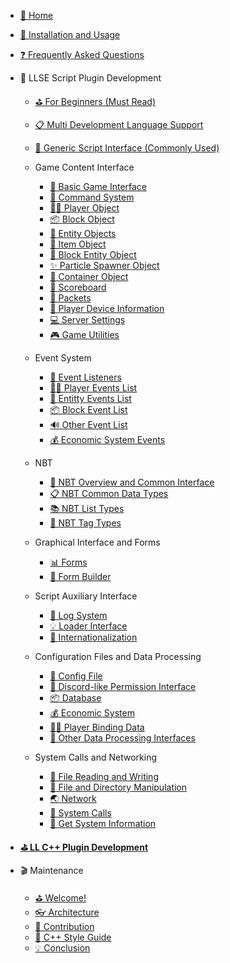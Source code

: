 - [🎨 Home](/README.md)

- [🔨 Installation and Usage](/Usage.md)

- [❓ Frequently Asked Questions ](/FAQ.md)

- 🎯 LLSE Script Plugin Development
    - [⛳ For Beginners (Must Read)](/LLSEPluginDevelopment/)
    - [📋 Multi Development Language Support](/LLSEPluginDevelopment/LanguageSupport.md)
    - [💼 Generic Script Interface (Commonly Used)](/LLSEPluginDevelopment/ScriptAPI/ScriptHelp.md)

    - Game Content Interface
        - [🎨 Basic Game Interface](/LLSEPluginDevelopment/GameAPI/Basic.md)
        - [🎯 Command System](/LLSEPluginDevelopment/GameAPI/Command.md)
        - [🏃‍♂️ Player Object](/LLSEPluginDevelopment/GameAPI/Player.md)
        - [📦 Block Object](/LLSEPluginDevelopment/GameAPI/Block.md)
        - [🎈 Entity Objects](/LLSEPluginDevelopment/GameAPI/Entity.md)
        - [🧰 Item Object](/LLSEPluginDevelopment/GameAPI/Item.md)
        - [📮 Block Entity Object](/LLSEPluginDevelopment/GameAPI/BlockEntity.md)
        - [✨ Particle Spawner Object](LLSEPluginDevelopment/GameAPI/Particle.md)
        - [👜 Container Object](/LLSEPluginDevelopment/GameAPI/Container.md)
        - [📝 Scoreboard](/LLSEPluginDevelopment/GameAPI/ScoreBoard.md)
        - [📩 Packets](/LLSEPluginDevelopment/GameAPI/Packet.md)
        - [📱 Player Device Information](/LLSEPluginDevelopment/GameAPI/Device.md)
        - [💻 Server Settings](/LLSEPluginDevelopment/GameAPI/Server.md)
        - [🎮 Game Utilities](/LLSEPluginDevelopment/GameAPI/GameUtils.md)

    - Event System
        - [🔔 Event Listeners](/LLSEPluginDevelopment/EventAPI/Listen.md)
        - [🏃‍♂️ Player Events List](/LLSEPluginDevelopment/EventAPI/PlayerEvents.md)
        - [🎈 Entitty Events List](/LLSEPluginDevelopment/EventAPI/EntityEvents.md)
        - [📦 Block Event List](/LLSEPluginDevelopment/EventAPI/BlockEvents.md)
        - [🔊 Other Event List](/LLSEPluginDevelopment/EventAPI/OtherEvents.md)
        - [💰 Economic System Events](/LLSEPluginDevelopment/EventAPI/EconomicEvents.md)

    - NBT
        - [🥽 NBT Overview and Common Interface](/LLSEPluginDevelopment/NbtAPI/NBT.md)
        - [📋 NBT Common Data Types](/LLSEPluginDevelopment/NbtAPI/NBTValue.md)
        - [📚 NBT List Types](/LLSEPluginDevelopment/NbtAPI/NBTList.md)
        - [📒 NBT Tag Types](/LLSEPluginDevelopment/NbtAPI/NBTCompound.md)

    - Graphical Interface and Forms  
        - [📊 Forms](/LLSEPluginDevelopment/GuiAPI/Form.md)
        - [📰 Form Builder](/LLSEPluginDevelopment/GuiAPI/FormBuilder.md)

    - Script Auxiliary Interface
        - [📅 Log System](/LLSEPluginDevelopment/ScriptAPI/Logger.md)
        - [💡 Loader Interface](/LLSEPluginDevelopment/ScriptAPI/Ll.md)
        - [🛫 Internationalization](/LLSEPluginDevelopment/ScriptAPI/i18n.md)

    - Configuration Files and Data Processing
        - [🔨 Config File](/LLSEPluginDevelopment/DataAPI/ConfigFile.md)
        - [🔐 Discord-like Permission Interface](/LLSEPluginDevelopment/DataAPI/PermAPI.md)
        - [📦 Database](/LLSEPluginDevelopment/DataAPI/DataBase.md)
        - [💰 Economic System](/LLSEPluginDevelopment/DataAPI/Economy.md)
        - [🏃‍♂️ Player Binding Data](/LLSEPluginDevelopment/DataAPI/PlayerData.md)
        - [🧰 Other Data Processing Interfaces](/LLSEPluginDevelopment/DataAPI/OtherData.md)
        
    - System Calls and Networking
        - [📝 File Reading and Writing](/LLSEPluginDevelopment/SystemAPI/File.md)
        - [📂 File and Directory Manipulation](/LLSEPluginDevelopment/SystemAPI/FileSystem.md)
        - [🌏 Network](/LLSEPluginDevelopment/SystemAPI/Network.md)
        - [📡 System Calls](/LLSEPluginDevelopment/SystemAPI/SystemCall.md)
        - [📜 Get System Information](/LLSEPluginDevelopment/SystemAPI/SystemInfo.md)

- [**⛳ LL C++ Plugin Development**](https://cpp.docs.litebds.com/en)

- 🎬 Maintenance
    - [⛳ Welcome! ](/Maintenance/README.md)
    - [👓 Architecture](/Maintenance/Analysis.md)
    - [🎯 Contribution](/Maintenance/Coding.md)
    - [🚥 C++ Style Guide](/Maintenance/StyleGuide.md)
    - [💡 Conclusion](/Maintenance/Conclusion.md)
